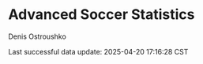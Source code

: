 # Advanced Soccer Statistics
Denis Ostroushko

<!-- gfm -->

Last successful data update: 2025-04-20 17:16:28 CST
